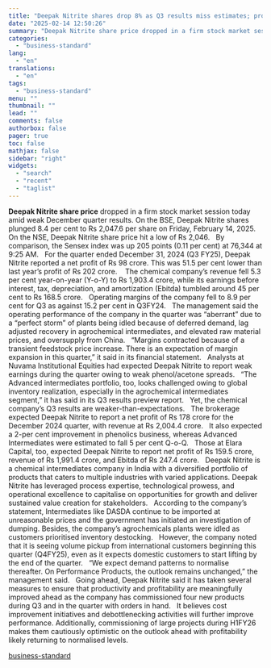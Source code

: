 ```yaml
---
title: "Deepak Nitrite shares drop 8% as Q3 results miss estimates; profit down 52%"
date: "2025-02-14 12:50:26"
summary: "Deepak Nitrite share price dropped in a firm stock market session today amid weak December quarter results. On the BSE, Deepak Nitrite shares plunged 8.4 per cent to Rs 2,047.6 per share on Friday, February 14, 2025. On the NSE, Deepak Nitrite share price hit a low of Rs 2,046...."
categories:
  - "business-standard"
lang:
  - "en"
translations:
  - "en"
tags:
  - "business-standard"
menu: ""
thumbnail: ""
lead: ""
comments: false
authorbox: false
pager: true
toc: false
mathjax: false
sidebar: "right"
widgets:
  - "search"
  - "recent"
  - "taglist"
---
```


**Deepak Nitrite share price** dropped in a firm stock market session today amid weak December quarter results. On the BSE, Deepak Nitrite shares plunged 8.4 per cent to Rs 2,047.6 per share on Friday, February 14, 2025. On the NSE, Deepak Nitrite share price hit a low of Rs 2,046.
 
By comparison, the Sensex index was up 205 points (0.11 per cent) at 76,344 at 9:25 AM.
 
For the quarter ended December 31, 2024 (Q3 FY25), Deepak Nitrite reported a net profit of Rs 98 crore. This was 51.5 per cent lower than last year’s profit of Rs 202 crore. 
 
The chemical company’s revenue fell 5.3 per cent year-on-year (Y-o-Y) to Rs 1,903.4 crore, while its earnings before interest, tax, depreciation, and amortization (Ebitda) tumbled around 45 per cent to Rs 168.5 crore.
 
Operating margins of the company fell to 8.9 per cent for Q3 as against 15.2 per cent in Q3FY24.
 
The management said the operating performance of the company in the quarter was “aberrant” due to a “perfect storm” of plants being idled because of deferred demand, lag adjusted recovery in agrochemical intermediates, and elevated raw material prices, and oversupply from China.
 
“Margins contracted because of a transient feedstock price increase. There is an expectation of margin expansion in this quarter,” it said in its financial statement.
 
Analysts at Nuvama Institutional Equities had expected Deepak Nitrite to report weak earnings during the quarter owing to weak phenol/acetone spreads.
 
“The Advanced intermediates portfolio, too, looks challenged owing to global inventory realization, especially in the agrochemical intermediates segment,” it has said in its Q3 results preview report.
 
Yet, the chemical company’s Q3 results are weaker-than-expectations.
 
The brokerage expected Deepak Nitrite to report a net profit of Rs 178 crore for the December 2024 quarter, with revenue at Rs 2,004.4 crore.
 
It also expected a 2-per cent improvement in phenolics business, whereas Advanced Intermediates were estimated to fall 5 per cent Q-o-Q.
 
Those at Elara Capital, too, expected Deepak Nitrite to report net profit of Rs 159.5 crore, revenue of Rs 1,991.4 crore, and Ebitda of Rs 247.4 crore.
 
Deepak Nitrite is a chemical intermediates company in India with a diversified portfolio of products that caters to multiple industries with varied applications. Deepak Nitrite has leveraged process expertise, technological prowess, and operational excellence to capitalise on opportunities for growth and deliver sustained value creation for stakeholders.
 
According to the company’s statement, Intermediates like DASDA continue to be imported at unreasonable prices and the government has initiated an investigation of dumping. Besides, the company’s agrochemicals plants were idled as customers prioritised inventory destocking.
 
However, the company noted that it is seeing volume pickup from international customers beginning this quarter (Q4FY25), even as it expects domestic customers to start lifting by the end of the quarter.
 
“We expect demand patterns to normalise thereafter. On Performance Products, the outlook remains unchanged,” the management said.
 
Going ahead, Deepak Nitrite said it has taken several measures to ensure that productivity and profitability are meaningfully improved ahead as the company has commissioned four new products during Q3 and in the quarter with orders in hand.
 
It believes cost improvement initiatives and debottlenecking activities will further improve performance. Additionally, commissioning of large projects during H1FY26 makes them cautiously optimistic on the outlook ahead with profitability likely returning to normalised levels.

[business-standard](https://www.business-standard.com/markets/news/deepak-nitrite-shares-drop-8-as-q3-results-miss-estimates-profit-down-52-125021400541_1.html)

